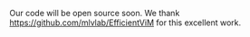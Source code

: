 Our code will be open source soon. We thank https://github.com/mlvlab/EfficientViM for this excellent work.

